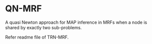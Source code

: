 # QN-MRF
A quasi Newton approach for MAP inference in MRFs when a node is shared by exactly two sub-problems.

Refer readme file of TRN-MRF.
